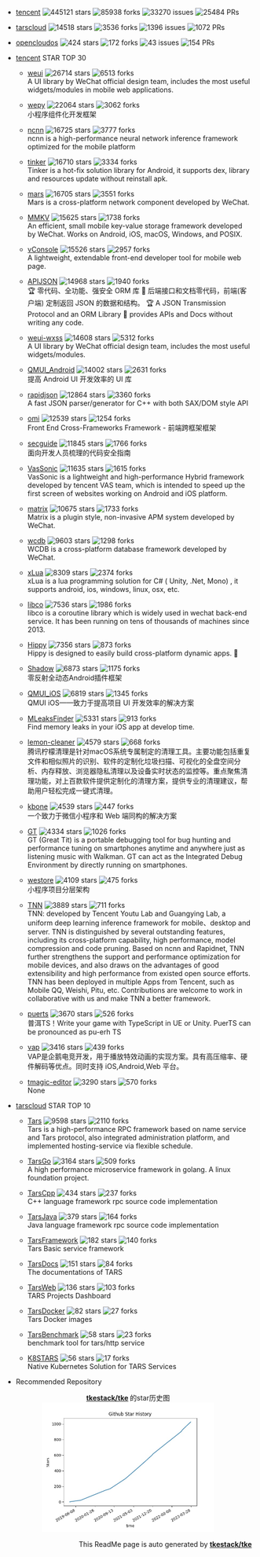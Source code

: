 
+ [tencent](https://github.com/tencent)
![445121 stars](https://img.shields.io/badge/Stars-445121-green)
![85938 forks](https://img.shields.io/badge/Forks-85938-green)
![33270 issues](https://img.shields.io/badge/Issues-33270-green)
![25484 PRs](https://img.shields.io/badge/PRs-25484-green)

+ [tarscloud](https://github.com/tarscloud)
![14518 stars](https://img.shields.io/badge/Stars-14518-green)
![3536 forks](https://img.shields.io/badge/Forks-3536-green)
![1396 issues](https://img.shields.io/badge/Issues-1396-green)
![1072 PRs](https://img.shields.io/badge/PRs-1072-green)

+ [opencloudos](https://github.com/opencloudos)
![424 stars](https://img.shields.io/badge/Stars-424-green)
![172 forks](https://img.shields.io/badge/Forks-172-green)
![43 issues](https://img.shields.io/badge/Issues-43-green)
![154 PRs](https://img.shields.io/badge/PRs-154-green)



+ [tencent](https://github.com/tencent) STAR TOP 30
    
    + [weui](https://github.com/tencent/weui) 
    ![26714 stars](https://img.shields.io/badge/Stars-26714-green)
    ![6513 forks](https://img.shields.io/badge/Forks-6513-green)  
    A UI library by WeChat official design team, includes the most useful widgets/modules in mobile web applications.
    
    + [wepy](https://github.com/tencent/wepy) 
    ![22064 stars](https://img.shields.io/badge/Stars-22064-green)
    ![3062 forks](https://img.shields.io/badge/Forks-3062-green)  
    小程序组件化开发框架
    
    + [ncnn](https://github.com/tencent/ncnn) 
    ![16725 stars](https://img.shields.io/badge/Stars-16725-green)
    ![3777 forks](https://img.shields.io/badge/Forks-3777-green)  
    ncnn is a high-performance neural network inference framework optimized for the mobile platform
    
    + [tinker](https://github.com/tencent/tinker) 
    ![16710 stars](https://img.shields.io/badge/Stars-16710-green)
    ![3334 forks](https://img.shields.io/badge/Forks-3334-green)  
    Tinker is a hot-fix solution library for Android, it supports dex, library and resources update without reinstall apk.
    
    + [mars](https://github.com/tencent/mars) 
    ![16705 stars](https://img.shields.io/badge/Stars-16705-green)
    ![3551 forks](https://img.shields.io/badge/Forks-3551-green)  
    Mars is a cross-platform network component  developed by WeChat.
    
    + [MMKV](https://github.com/tencent/MMKV) 
    ![15625 stars](https://img.shields.io/badge/Stars-15625-green)
    ![1738 forks](https://img.shields.io/badge/Forks-1738-green)  
    An efficient, small mobile key-value storage framework developed by WeChat. Works on Android, iOS, macOS, Windows, and POSIX.
    
    + [vConsole](https://github.com/tencent/vConsole) 
    ![15526 stars](https://img.shields.io/badge/Stars-15526-green)
    ![2957 forks](https://img.shields.io/badge/Forks-2957-green)  
    A lightweight, extendable front-end developer tool for mobile web page.
    
    + [APIJSON](https://github.com/tencent/APIJSON) 
    ![14968 stars](https://img.shields.io/badge/Stars-14968-green)
    ![1940 forks](https://img.shields.io/badge/Forks-1940-green)  
    🏆 零代码、全功能、强安全 ORM 库 🚀 后端接口和文档零代码，前端(客户端) 定制返回 JSON 的数据和结构。 🏆 A JSON Transmission Protocol and an ORM Library 🚀  provides APIs and Docs without writing any code.
    
    + [weui-wxss](https://github.com/tencent/weui-wxss) 
    ![14608 stars](https://img.shields.io/badge/Stars-14608-green)
    ![5312 forks](https://img.shields.io/badge/Forks-5312-green)  
    A UI library by WeChat official design team, includes the most useful widgets/modules.
    
    + [QMUI_Android](https://github.com/tencent/QMUI_Android) 
    ![14002 stars](https://img.shields.io/badge/Stars-14002-green)
    ![2631 forks](https://img.shields.io/badge/Forks-2631-green)  
    提高 Android UI 开发效率的 UI 库
    
    + [rapidjson](https://github.com/tencent/rapidjson) 
    ![12864 stars](https://img.shields.io/badge/Stars-12864-green)
    ![3360 forks](https://img.shields.io/badge/Forks-3360-green)  
    A fast JSON parser/generator for C++ with both SAX/DOM style API
    
    + [omi](https://github.com/tencent/omi) 
    ![12539 stars](https://img.shields.io/badge/Stars-12539-green)
    ![1254 forks](https://img.shields.io/badge/Forks-1254-green)  
     Front End Cross-Frameworks Framework - 前端跨框架框架
    
    + [secguide](https://github.com/tencent/secguide) 
    ![11845 stars](https://img.shields.io/badge/Stars-11845-green)
    ![1766 forks](https://img.shields.io/badge/Forks-1766-green)  
    面向开发人员梳理的代码安全指南
    
    + [VasSonic](https://github.com/tencent/VasSonic) 
    ![11635 stars](https://img.shields.io/badge/Stars-11635-green)
    ![1615 forks](https://img.shields.io/badge/Forks-1615-green)  
    VasSonic is a lightweight and high-performance Hybrid framework developed by tencent VAS team, which is intended to speed up the first screen of websites working on Android and iOS platform. 
    
    + [matrix](https://github.com/tencent/matrix) 
    ![10675 stars](https://img.shields.io/badge/Stars-10675-green)
    ![1733 forks](https://img.shields.io/badge/Forks-1733-green)  
    Matrix is a plugin style, non-invasive APM system developed by WeChat.
    
    + [wcdb](https://github.com/tencent/wcdb) 
    ![9603 stars](https://img.shields.io/badge/Stars-9603-green)
    ![1298 forks](https://img.shields.io/badge/Forks-1298-green)  
    WCDB is a cross-platform database framework developed by WeChat.
    
    + [xLua](https://github.com/tencent/xLua) 
    ![8309 stars](https://img.shields.io/badge/Stars-8309-green)
    ![2374 forks](https://img.shields.io/badge/Forks-2374-green)  
    xLua is a lua programming solution for  C# ( Unity, .Net, Mono) , it supports android, ios, windows, linux, osx, etc.
    
    + [libco](https://github.com/tencent/libco) 
    ![7536 stars](https://img.shields.io/badge/Stars-7536-green)
    ![1986 forks](https://img.shields.io/badge/Forks-1986-green)  
    libco is a coroutine library which is widely used in wechat  back-end service. It has been running on tens of thousands of machines since 2013.
    
    + [Hippy](https://github.com/tencent/Hippy) 
    ![7356 stars](https://img.shields.io/badge/Stars-7356-green)
    ![873 forks](https://img.shields.io/badge/Forks-873-green)  
    Hippy is designed to easily build cross-platform dynamic apps. 👏
    
    + [Shadow](https://github.com/tencent/Shadow) 
    ![6873 stars](https://img.shields.io/badge/Stars-6873-green)
    ![1175 forks](https://img.shields.io/badge/Forks-1175-green)  
    零反射全动态Android插件框架
    
    + [QMUI_iOS](https://github.com/tencent/QMUI_iOS) 
    ![6819 stars](https://img.shields.io/badge/Stars-6819-green)
    ![1345 forks](https://img.shields.io/badge/Forks-1345-green)  
    QMUI iOS——致力于提高项目 UI 开发效率的解决方案
    
    + [MLeaksFinder](https://github.com/tencent/MLeaksFinder) 
    ![5331 stars](https://img.shields.io/badge/Stars-5331-green)
    ![913 forks](https://img.shields.io/badge/Forks-913-green)  
    Find memory leaks in your iOS app at develop time.
    
    + [lemon-cleaner](https://github.com/tencent/lemon-cleaner) 
    ![4579 stars](https://img.shields.io/badge/Stars-4579-green)
    ![668 forks](https://img.shields.io/badge/Forks-668-green)  
    腾讯柠檬清理是针对macOS系统专属制定的清理工具。主要功能包括重复文件和相似照片的识别、软件的定制化垃圾扫描、可视化的全盘空间分析、内存释放、浏览器隐私清理以及设备实时状态的监控等。重点聚焦清理功能，对上百款软件提供定制化的清理方案，提供专业的清理建议，帮助用户轻松完成一键式清理。
    
    + [kbone](https://github.com/tencent/kbone) 
    ![4539 stars](https://img.shields.io/badge/Stars-4539-green)
    ![447 forks](https://img.shields.io/badge/Forks-447-green)  
    一个致力于微信小程序和 Web 端同构的解决方案
    
    + [GT](https://github.com/tencent/GT) 
    ![4334 stars](https://img.shields.io/badge/Stars-4334-green)
    ![1026 forks](https://img.shields.io/badge/Forks-1026-green)  
    GT (Great Tit) is a portable debugging tool for bug hunting and performance tuning on smartphones anytime and anywhere just as listening music with Walkman. GT can act as the Integrated Debug Environment by directly running on smartphones.
    
    + [westore](https://github.com/tencent/westore) 
    ![4109 stars](https://img.shields.io/badge/Stars-4109-green)
    ![475 forks](https://img.shields.io/badge/Forks-475-green)  
    小程序项目分层架构
    
    + [TNN](https://github.com/tencent/TNN) 
    ![3889 stars](https://img.shields.io/badge/Stars-3889-green)
    ![711 forks](https://img.shields.io/badge/Forks-711-green)  
    TNN: developed by Tencent Youtu Lab and Guangying Lab, a uniform deep learning inference framework for mobile、desktop and server. TNN is distinguished by several outstanding features, including its cross-platform capability, high performance, model compression and code pruning. Based on ncnn and Rapidnet, TNN further strengthens the support and performance optimization for mobile devices, and also draws on the advantages of good extensibility and high performance from existed open source efforts. TNN has been deployed in multiple Apps from Tencent, such as Mobile QQ, Weishi, Pitu, etc. Contributions are welcome to work in collaborative with us and make TNN a better framework. 
    
    + [puerts](https://github.com/tencent/puerts) 
    ![3670 stars](https://img.shields.io/badge/Stars-3670-green)
    ![526 forks](https://img.shields.io/badge/Forks-526-green)  
    普洱TS！Write your game with TypeScript in UE or Unity. PuerTS can be pronounced as pu-erh TS
    
    + [vap](https://github.com/tencent/vap) 
    ![3416 stars](https://img.shields.io/badge/Stars-3416-green)
    ![439 forks](https://img.shields.io/badge/Forks-439-green)  
    VAP是企鹅电竞开发，用于播放特效动画的实现方案。具有高压缩率、硬件解码等优点。同时支持 iOS,Android,Web 平台。
    
    + [tmagic-editor](https://github.com/tencent/tmagic-editor) 
    ![3290 stars](https://img.shields.io/badge/Stars-3290-green)
    ![570 forks](https://img.shields.io/badge/Forks-570-green)  
    None
    

+ [tarscloud](https://github.com/tarscloud) STAR TOP 10
    
    + [Tars](https://github.com/tarscloud/Tars) 
    ![9598 stars](https://img.shields.io/badge/Stars-9598-green)
    ![2110 forks](https://img.shields.io/badge/Forks-2110-green)  
    Tars is a high-performance RPC framework based on name service and Tars protocol, also integrated administration platform, and implemented hosting-service via flexible schedule.
    
    + [TarsGo](https://github.com/tarscloud/TarsGo) 
    ![3164 stars](https://img.shields.io/badge/Stars-3164-green)
    ![509 forks](https://img.shields.io/badge/Forks-509-green)  
    A  high performance microservice  framework  in golang. A linux foundation project.
    
    + [TarsCpp](https://github.com/tarscloud/TarsCpp) 
    ![434 stars](https://img.shields.io/badge/Stars-434-green)
    ![237 forks](https://img.shields.io/badge/Forks-237-green)  
    C++ language framework rpc source code implementation
    
    + [TarsJava](https://github.com/tarscloud/TarsJava) 
    ![379 stars](https://img.shields.io/badge/Stars-379-green)
    ![164 forks](https://img.shields.io/badge/Forks-164-green)  
    Java language framework rpc source code implementation
    
    + [TarsFramework](https://github.com/tarscloud/TarsFramework) 
    ![182 stars](https://img.shields.io/badge/Stars-182-green)
    ![140 forks](https://img.shields.io/badge/Forks-140-green)  
    Tars Basic service framework
    
    + [TarsDocs](https://github.com/tarscloud/TarsDocs) 
    ![151 stars](https://img.shields.io/badge/Stars-151-green)
    ![84 forks](https://img.shields.io/badge/Forks-84-green)  
    The documentations of TARS
    
    + [TarsWeb](https://github.com/tarscloud/TarsWeb) 
    ![136 stars](https://img.shields.io/badge/Stars-136-green)
    ![103 forks](https://img.shields.io/badge/Forks-103-green)  
    TARS Projects Dashboard
    
    + [TarsDocker](https://github.com/tarscloud/TarsDocker) 
    ![82 stars](https://img.shields.io/badge/Stars-82-green)
    ![27 forks](https://img.shields.io/badge/Forks-27-green)  
    Tars Docker  images
    
    + [TarsBenchmark](https://github.com/tarscloud/TarsBenchmark) 
    ![58 stars](https://img.shields.io/badge/Stars-58-green)
    ![23 forks](https://img.shields.io/badge/Forks-23-green)  
    benchmark tool for tars/http service
    
    + [K8STARS](https://github.com/tarscloud/K8STARS) 
    ![56 stars](https://img.shields.io/badge/Stars-56-green)
    ![17 forks](https://img.shields.io/badge/Forks-17-green)  
    Native Kubernetes  Solution for TARS Services
    


+ Recommended Repository  
<p align="center">
      <strong>
        <a href="https://github.com/tkestack/tke" target="_blank">tkestack/tke</a>
      </strong>  的star历史图
  <br>
  <img src="https://raw.githubusercontent.com/ButterAndButterfly/GithubTools/master/data/stars_history.jpg" width="350px"></img>    
</p>

<p align="right">
      This ReadMe page is auto generated by 
      <strong>
        <a href="https://github.com/tkestack/tke" target="_blank">tkestack/tke</a><br>
      </strong>   
</p>